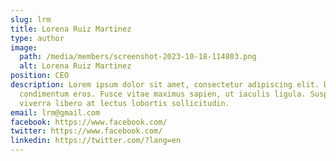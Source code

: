 ```yaml
---
slug: lrm
title: Lorena Ruiz Martinez
type: author
image:
  path: /media/members/screenshot-2023-10-18-114803.png
  alt: Lorena Ruiz Martinez
position: CEO
description: Lorem ipsum dolor sit amet, consectetur adipiscing elit. Donec nec
  condimentum eros. Fusce vitae maximus sapien, ut iaculis ligula. Suspendisse
  viverra libero at lectus lobortis sollicitudin.
email: lrm@gmail.com
facebook: https://www.facebook.com/
twitter: https://www.facebook.com/
linkedin: https://twitter.com/?lang=en
---
```

